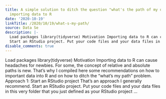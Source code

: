 ```yaml
---
title: A simple solution to ditch the question "what's the path of my data?" when
  importing data to R
date: '2020-10-19'
linkTitle: /2020/10/19/what-s-my-path/
source: Data Se
description: |-
  Load packages library(tidyverse) Motivation Importing data to R can cause headaches for newbies. For some, the concept of relative and absolute paths is new. That’s why I compiled here some recommendations on how to important data into R and on how to ditch the “what’s my path” problem. Approach 1: Start an RStudio project That’s an approach I generally recommend.
  Start an RStudio project. Put your code files and your data files in this very folder that you just defined as your RStudio project ...
disable_comments: true
---
```

Load packages library(tidyverse) Motivation Importing data to R can cause headaches for newbies. For some, the concept of relative and absolute paths is new. That’s why I compiled here some recommendations on how to important data into R and on how to ditch the “what’s my path” problem. Approach 1: Start an RStudio project That’s an approach I generally recommend.
Start an RStudio project. Put your code files and your data files in this very folder that you just defined as your RStudio project ...